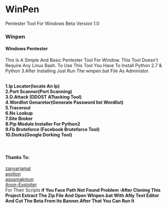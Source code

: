 # WinPen
Pentester Tool For Windows Beta Version 1.0
<h3>Winpen</h3>
<h4>Windows Pentester</h4>
<p>This Is A Simple And Basic Pentester Tool For Window. This Tool Doesn't Require Any Linux Bash. To Use This Tool You Have To Install Python 2.7 & Python 3.After Installing Just Run The winpen.bat File As Administor.</p><br/>
<b> 1.Ip Locator(locate An Ip)</b><br/>
<b> 2.Port Scanner(Port Scanning)</b><br/>
<b> 3.D.Attack (DDOST ATtacking Tool)</b><br/>
<b> 4.Wordlist Genaretor(Generate Password list Wordlist)</b><br/>
<b> 5.Tracerout</b><br/>
<b> 6.Ns Lookup</b><br/>
<b> 7.Site Broker</b><br/>
<b> 8.Pip Module Installer For Python2</b><br/>
<b> 9.Fb Bruteforce (Facebook Bruteforce Tool)</B><br/>
<b>10.Dorks(Google Dorking Tool)</b><br/>
<br/><br>
<h4>Thanks To:</h4>
<a href="https://github.com/zanyarjamal/">zanyarjamal</a></br>
<a href="https://github.com/axotion/">axotion</a></br>
<a href="https://github.com/agusmakmun">agusmakmun</a></br>
<a href="https://github.com/Anon-Exploiter/">Anon-Exploiter</a></br>
For Their Scripts
<b>if You Face Path Not Found Problem :After Cloning This Project Extract The Zip File And Open WInpen.bat With ANy Text Editor And Cut The Beta From Its Banner.After That You Can Run It<br/></b>
